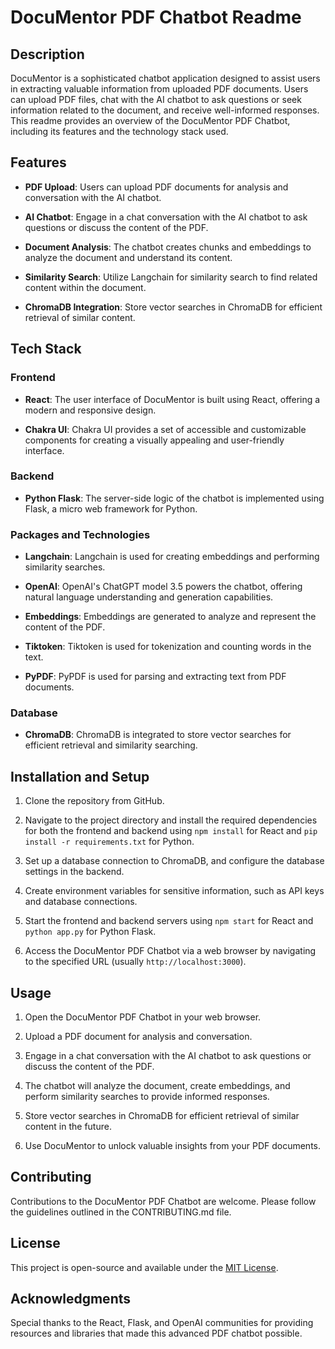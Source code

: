 # DocuMentor PDF Chatbot Readme

## Description
DocuMentor is a sophisticated chatbot application designed to assist users in extracting valuable information from uploaded PDF documents. Users can upload PDF files, chat with the AI chatbot to ask questions or seek information related to the document, and receive well-informed responses. This readme provides an overview of the DocuMentor PDF Chatbot, including its features and the technology stack used.

## Features
- **PDF Upload**: Users can upload PDF documents for analysis and conversation with the AI chatbot.

- **AI Chatbot**: Engage in a chat conversation with the AI chatbot to ask questions or discuss the content of the PDF.

- **Document Analysis**: The chatbot creates chunks and embeddings to analyze the document and understand its content.

- **Similarity Search**: Utilize Langchain for similarity search to find related content within the document.

- **ChromaDB Integration**: Store vector searches in ChromaDB for efficient retrieval of similar content.

## Tech Stack
### Frontend
- **React**: The user interface of DocuMentor is built using React, offering a modern and responsive design.

- **Chakra UI**: Chakra UI provides a set of accessible and customizable components for creating a visually appealing and user-friendly interface.

### Backend
- **Python Flask**: The server-side logic of the chatbot is implemented using Flask, a micro web framework for Python.

### Packages and Technologies
- **Langchain**: Langchain is used for creating embeddings and performing similarity searches.

- **OpenAI**: OpenAI's ChatGPT model 3.5 powers the chatbot, offering natural language understanding and generation capabilities.

- **Embeddings**: Embeddings are generated to analyze and represent the content of the PDF.

- **Tiktoken**: Tiktoken is used for tokenization and counting words in the text.

- **PyPDF**: PyPDF is used for parsing and extracting text from PDF documents.

### Database
- **ChromaDB**: ChromaDB is integrated to store vector searches for efficient retrieval and similarity searching.


## Installation and Setup
1. Clone the repository from GitHub.

2. Navigate to the project directory and install the required dependencies for both the frontend and backend using `npm install` for React and `pip install -r requirements.txt` for Python.

3. Set up a database connection to ChromaDB, and configure the database settings in the backend.

4. Create environment variables for sensitive information, such as API keys and database connections.

5. Start the frontend and backend servers using `npm start` for React and `python app.py` for Python Flask.

6. Access the DocuMentor PDF Chatbot via a web browser by navigating to the specified URL (usually `http://localhost:3000`).

## Usage
1. Open the DocuMentor PDF Chatbot in your web browser.

2. Upload a PDF document for analysis and conversation.

3. Engage in a chat conversation with the AI chatbot to ask questions or discuss the content of the PDF.

4. The chatbot will analyze the document, create embeddings, and perform similarity searches to provide informed responses.

5. Store vector searches in ChromaDB for efficient retrieval of similar content in the future.

6. Use DocuMentor to unlock valuable insights from your PDF documents.

## Contributing
Contributions to the DocuMentor PDF Chatbot are welcome. Please follow the guidelines outlined in the CONTRIBUTING.md file.

## License
This project is open-source and available under the [MIT License](LICENSE).



## Acknowledgments
Special thanks to the React, Flask, and OpenAI communities for providing resources and libraries that made this advanced PDF chatbot possible.
